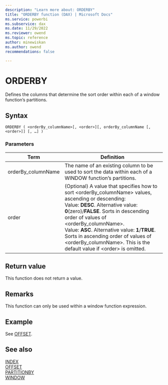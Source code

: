 ```yaml
---
description: "Learn more about: ORDERBY"
title: "ORDERBY function (DAX) | Microsoft Docs"
ms.service: powerbi 
ms.subservice: dax
ms.date: 11/29/2022
ms.reviewer: owend
ms.topic: reference
author: minewiskan
ms.author: owend 
recommendations: false

---
```


# ORDERBY

Defines the columns that determine the sort order within each of a window function’s partitions.
  
## Syntax  
  
```dax
ORDERBY ( <orderBy_columnName>[, <order>][, orderBy_columnName [, <order>]] [, …] )
```
  
### Parameters  
  
|Term|Definition|  
|--------|--------------|  
|orderBy_columnName|The name of an existing column to be used to sort the data within each of a WINDOW function’s partitions.|
|order|(Optional) A value that specifies how to sort \<orderBy_columnName> values, ascending or descending:<br> Value: **DESC**. Alternative value: **0**(zero)/**FALSE**. Sorts in descending order of values of \<orderBy_columnName>. <br> Value: **ASC**. Alternative value: **1**/**TRUE**. Sorts in ascending order of values of \<orderBy_columnName>. This is the default value if \<order> is omitted.|

## Return value

This function does not return a value.  
  
## Remarks

This function can only be used within a window function expression.

## Example

See [OFFSET](offset-function-dax.md).

## See also

[INDEX](index-function-dax.md)  
[OFFSET](offset-function-dax.md)  
[PARTITIONBY](partitionby-function-dax.md)  
[WINDOW](window-function-dax.md)